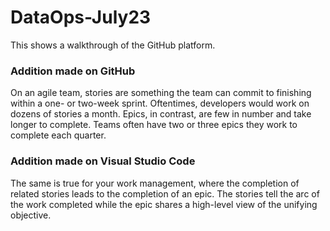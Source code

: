 # DataOps-July23
This shows a walkthrough of the GitHub platform.

### Addition made on GitHub
On an agile team, stories are something the team can commit to finishing within a one- or two-week sprint. Oftentimes, developers would work on dozens of stories a month. Epics, in contrast, are few in number and take longer to complete. Teams often have two or three epics they work to complete each quarter.

### Addition made on Visual Studio Code
The same is true for your work management, where the completion of related stories leads to the completion of an epic. The stories tell the arc of the work completed while the epic shares a high-level view of the unifying objective.
